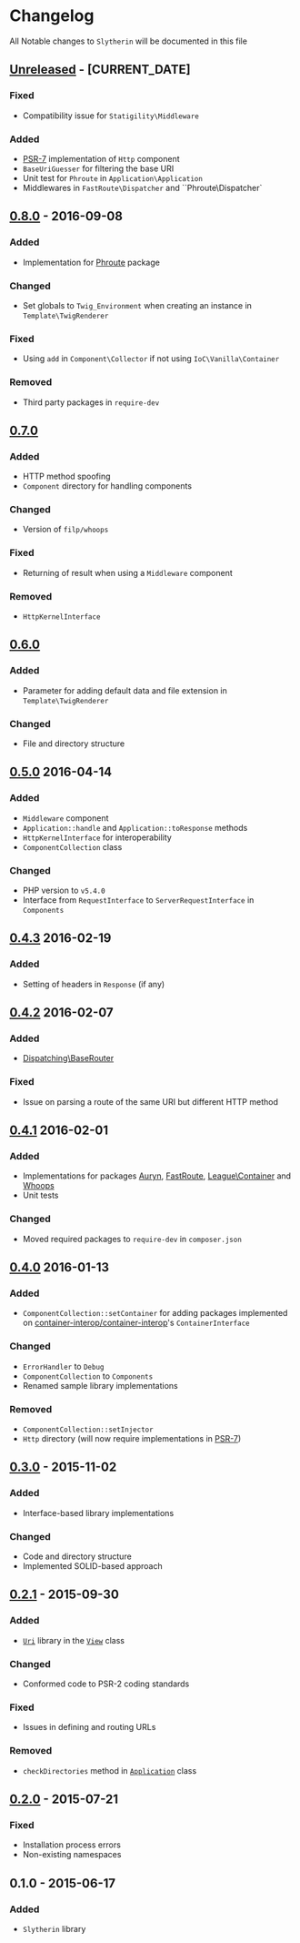 # Changelog

All Notable changes to `Slytherin` will be documented in this file

## [Unreleased](https://github.com/rougin/slytherin/compare/v0.8.0...HEAD) - [CURRENT_DATE]

### Fixed
- Compatibility issue for `Statigility\Middleware`

### Added
- [PSR-7](http://www.php-fig.org/psr/psr-7) implementation of `Http` component
- `BaseUriGuesser` for filtering the base URI
- Unit test for `Phroute` in `Application\Application`
- Middlewares in `FastRoute\Dispatcher` and ``Phroute\Dispatcher`

## [0.8.0](https://github.com/rougin/slytherin/compare/v0.7.0...v0.8.0) - 2016-09-08

### Added
- Implementation for [Phroute](https://github.com/mrjgreen/phroute) package

### Changed
- Set globals to `Twig_Environment` when creating an instance in `Template\TwigRenderer`

### Fixed
- Using `add` in `Component\Collector` if not using `IoC\Vanilla\Container`

### Removed
- Third party packages in `require-dev`

## [0.7.0](https://github.com/rougin/slytherin/compare/v0.6.0...v0.7.0)

### Added
- HTTP method spoofing
- `Component` directory for handling components

### Changed
- Version of `filp/whoops`

### Fixed
- Returning of result when using a `Middleware` component

### Removed
- `HttpKernelInterface`

## [0.6.0](https://github.com/rougin/slytherin/compare/v0.5.0...v0.6.0)

### Added
- Parameter for adding default data and file extension in `Template\TwigRenderer`

### Changed
- File and directory structure

## [0.5.0](https://github.com/rougin/slytherin/compare/v0.4.3...v0.5.0) 2016-04-14

### Added
- `Middleware` component
- `Application::handle` and `Application::toResponse` methods
- `HttpKernelInterface` for interoperability
- `ComponentCollection` class

### Changed
- PHP version to `v5.4.0`
- Interface from `RequestInterface` to `ServerRequestInterface` in `Components`

## [0.4.3](https://github.com/rougin/slytherin/compare/v0.4.2...v0.4.3) 2016-02-19

### Added
- Setting of headers in `Response` (if any)

## [0.4.2](https://github.com/rougin/slytherin/compare/v0.4.1...v0.4.2) 2016-02-07

### Added
- [Dispatching\BaseRouter](https://github.com/rougin/slytherin/blob/v0.4.2/src/Dispatching/BaseRouter.php)

### Fixed
- Issue on parsing a route of the same URI but different HTTP method

## [0.4.1](https://github.com/rougin/slytherin/compare/v0.4.0...v0.4.1) 2016-02-01

### Added
- Implementations for packages [Auryn](https://github.com/rdlowrey/auryn), [FastRoute](https://github.com/nikic/FastRoute), [League\Container](http://container.thephpleague.com) and [Whoops](https://github.com/filp/whoops)
- Unit tests

### Changed
- Moved required packages to `require-dev` in `composer.json`

## [0.4.0](https://github.com/rougin/slytherin/compare/v0.3.0...v0.4.0) 2016-01-13

### Added
- `ComponentCollection::setContainer` for adding packages implemented on [container-interop/container-interop](https://github.com/container-interop/container-interop)'s `ContainerInterface`

### Changed
- `ErrorHandler` to `Debug`
- `ComponentCollection` to `Components`
- Renamed sample library implementations

### Removed
- `ComponentCollection::setInjector`
- `Http` directory (will now require implementations in [PSR-7](http://www.php-fig.org/psr/psr-7))

## [0.3.0](https://github.com/rougin/slytherin/compare/v0.2.1...v0.3.0) - 2015-11-02

### Added
- Interface-based library implementations

### Changed
- Code and directory structure
- Implemented SOLID-based approach

## [0.2.1](https://github.com/rougin/slytherin/compare/v0.2.0...v0.2.1) - 2015-09-30

### Added
- [`Uri`](https://github.com/rougin/slytherin/blob/v0.2.1/src/Uri.php) library in the [`View`](https://github.com/rougin/slytherin/blob/v0.2.1/src/View.php) class

### Changed
- Conformed code to PSR-2 coding standards

### Fixed
- Issues in defining and routing URLs

### Removed
- `checkDirectories` method in [`Application`](https://github.com/rougin/slytherin/blob/v0.2.1/src/Application.php) class

## [0.2.0](https://github.com/rougin/slytherin/compare/v0.1.0...v0.2.0) - 2015-07-21

### Fixed
- Installation process errors
- Non-existing namespaces

## 0.1.0 - 2015-06-17

### Added
- `Slytherin` library